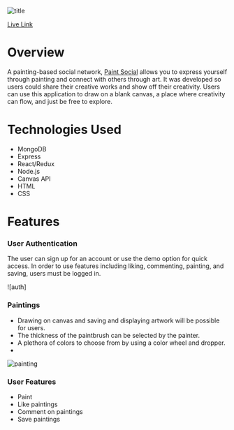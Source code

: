 ![title](https://creatr-seed.s3.amazonaws.com/PaintSocialTitle.gif)

[Live Link](https://paintsocial.herokuapp.com/#/)
# Overview
A painting-based social network, [Paint Social](https://paintsocial.herokuapp.com/#/) allows you to express yourself through painting and connect with others through art. It was developed so users could share their creative works and show off their creativity. Users can use this application to draw on a blank canvas, a place where creativity can flow, and just be free to explore.

# Technologies Used
* MongoDB
* Express
* React/Redux
* Node.js
* Canvas API
* HTML
* CSS

# Features
### User Authentication
The user can sign up for an account or use the demo option for quick access. In order to use features including liking, commenting, painting, and saving, users must be logged in. 

![auth]

### Paintings
* Drawing on canvas and saving and displaying artwork will be possible for users. 
* The thickness of the paintbrush can be selected by the painter.
* A plethora of colors to choose from by using a color wheel and dropper.
* 

![painting](https://creatr-seed.s3.amazonaws.com/readMePainting.gif)

### User Features
* Paint
* Like paintings
* Comment on paintings
* Save paintings

